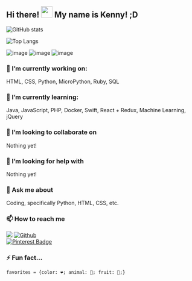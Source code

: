 ## Hi there! <img src="https://raw.githubusercontent.com/MartinHeinz/MartinHeinz/master/wave.gif" width="30px"> My name is Kenny! ;D

<!-- **KennyOliver/KennyOliver** is a ✨ _special_ ✨ repository because its `README.md` (this file) appears on your GitHub profile. -->

<!--![GitHub stats](https://github-readme-stats.vercel.app/api?username=KennyOliver&show_icons=true&hide_border=true&theme=radical)-->
![GitHub stats](https://github-readme-stats.vercel.app/api?username=KennyOliver&show_icons=true&hide_border=true&theme=radical&bg_color=60,12b035,06abd4&title_color=333333&text_color=dddddd&icon_color=eeeeee)
<br>
<!--![Top Langs](https://github-readme-stats.vercel.app/api/top-langs/?username=KennyOliver&hide_border=true&theme=radical&layout=compact)-->
![Top Langs](https://github-readme-stats.vercel.app/api/top-langs/?username=KennyOliver&hide_border=true&theme=radical&layout=compact&bg_color=60,12b035,06abd4&title_color=333333&text_color=dddddd&icon_color=eeeeee)

<!--![image](https://forthebadge.com/images/badges/built-with-love.svg)-->
![image](https://forthebadge.com/images/badges/contains-tasty-spaghetti-code.svg)
![image](https://forthebadge.com/images/badges/made-with-markdown.svg)
![image](https://forthebadge.com/images/badges/powered-by-black-magic.svg)
<!--![image](https://forthebadge.com/images/badges/it-works-why.svg)-->

<!--![image](https://forthebadge.com/images/badges/built-with-love.svg)
![image](https://forthebadge.com/images/badges/built-with-swag.svg)
![image](https://forthebadge.com/images/badges/contains-tasty-spaghetti-code.svg)
![image](https://forthebadge.com/images/badges/made-with-python.svg)
![image](https://forthebadge.com/images/badges/made-with-markdown.svg)
![image](https://forthebadge.com/images/badges/powered-by-black-magic.svg)
![image](https://forthebadge.com/images/badges/it-works-why.svg)
![image](https://forthebadge.com/images/badges/works-on-my-machine.svg)
![image](https://forthebadge.com/images/badges/powered-by-pull-requests.svg)
![image](https://forthebadge.com/images/badges/powered-by-water.svg)
![image](https://forthebadge.com/images/badges/uses-brains.svg)
![image](https://forthebadge.com/images/badges/uses-html.svg)
![image](https://forthebadge.com/images/badges/uses-css.svg)
![image](https://forthebadge.com/images/badges/uses-js.svg)-->

<!--![image](https://forthebadge.com/images/badges/built-with-love.svg)
![image](https://forthebadge.com/images/badges/built-by-developers.svg)
![image](https://forthebadge.com/images/badges/contains-tasty-spaghetti-code.svg)
![image](https://forthebadge.com/images/badges/contains-breadcrumbs.svg)
![image](https://forthebadge.com/images/badges/contains-cat-gifs.svg)
![image](https://forthebadge.com/images/badges/ctrl-c-ctrl-v.svg)
![image](https://forthebadge.com/images/badges/designed-in-etch-a-sketch.svg)
![image](https://forthebadge.com/images/badges/designed-in-ms-paint.svg)
![image](https://forthebadge.com/images/badges/fixed-bugs.svg)
![image](https://forthebadge.com/images/badges/built-with-swag.svg)
![image](https://forthebadge.com/images/badges/built-with-resentment.svg)
![image](https://forthebadge.com/images/badges/built-with-science.svg)
![image](https://forthebadge.com/images/badges/ages-12.svg)
![image](https://forthebadge.com/images/badges/built-for-android.svg)
![image](https://forthebadge.com/images/badges/made-with-python.svg)
![image](https://forthebadge.com/images/badges/made-with-markdown.svg)
![image](https://forthebadge.com/images/badges/made-with-javascript.svg)
![image](https://forthebadge.com/images/badges/made-with-swift.svg)
![image](https://forthebadge.com/images/badges/powered-by-black-magic.svg)
![image](https://forthebadge.com/images/badges/makes-people-smile.svg)
![image](https://forthebadge.com/images/badges/fo-real.svg)
![image](https://forthebadge.com/images/badges/for-robots.svg)
![image](https://forthebadge.com/images/badges/for-you.svg)
![image](https://forthebadge.com/images/badges/it-works-why.svg)
![image](https://forthebadge.com/images/badges/powered-by-coders-sweat.svg)
![image](https://forthebadge.com/images/badges/powered-by-responsibility.svg)
![image](https://forthebadge.com/images/badges/powered-by-oxygen.svg)
![image](https://forthebadge.com/images/badges/powered-by-overtime.svg)
![image](https://forthebadge.com/images/badges/powered-by-pull-requests.svg)
![image](https://forthebadge.com/images/badges/powered-by-water.svg)
![image](https://forthebadge.com/images/badges/powered-by-flux-capacitor.svg)
![image](https://forthebadge.com/images/badges/powered-by-jeffs-keyboard.svg)
![image](https://forthebadge.com/images/badges/uses-badges.svg)
![image](https://forthebadge.com/images/badges/uses-brains.svg)
![image](https://forthebadge.com/images/badges/uses-html.svg)
![image](https://forthebadge.com/images/badges/uses-css.svg)
![image](https://forthebadge.com/images/badges/uses-js.svg)
![image](https://forthebadge.com/images/badges/validated-html5.svg)
![image](https://forthebadge.com/images/badges/works-on-my-machine.svg)-->

### 🔭 I’m currently working on:
HTML, CSS, Python, MicroPython, Ruby, SQL
### 🌱 I’m currently learning:
Java, JavaScript, PHP, Docker, Swift, React + Redux, Machine Learning, jQuery
### 👯 I’m looking to collaborate on
Nothing yet!
### 🤔 I’m looking for help with
Nothing yet!
### 💬 Ask me about
Coding, specifically Python, HTML, CSS, etc.
### 📫 How to reach me
![](https://visitor-badge.laobi.icu/badge?page_id=KennyOliver.KennyOliver)
[![Github](https://img.shields.io/github/followers/KennyOliver?label=Follow&style=social)](https://github.com/KennyOliver)
<br>
[![Pinterest Badge](https://img.shields.io/badge/@KennyTheOlive-ff0000?style=flat&logo=pinterest&logoColor=white&link=https://www.pinterest.com/KennyTheOlive)](https://www.pinterest.com/KennyTheOlive)
### ⚡️ Fun fact...
```
favorites = {color: ❤️; animal: 🐞; fruit: 🍓;}
```


<!--![GitHub forks](https://img.shields.io/github/forks/USER/REPOSITORY?style=social)
![GitHub watchers](https://img.shields.io/github/watchers/USER/REPOSITORY?style=social)
![GitHub followers](https://img.shields.io/github/followers/USER?style=social)
![GitHub repo size](https://img.shields.io/github/repo-size/USER/REPOSITORY?style=plastic)
![GitHub language count](https://img.shields.io/github/languages/count/USER/REPOSITORY?style=plastic)
![GitHub top language](https://img.shields.io/github/languages/top/USER/REPOSITORY?style=plastic)
![GitHub last commit](https://img.shields.io/github/last-commit/USER/REPOSITORY?color=red&style=plastic)-->
